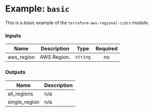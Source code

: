 # Example: `basic`

This is a _basic_ example of the `terraform-aws-regional-cidrs` module.

<!-- BEGIN_TF_DOCS -->
### Inputs

| Name | Description | Type | Required |
|------|-------------|------|:--------:|
| aws_region | AWS Region. | `string` | no |

### Outputs

| Name | Description |
|------|-------------|
| all_regions | n/a |
| single_region | n/a |
<!-- END_TF_DOCS -->
